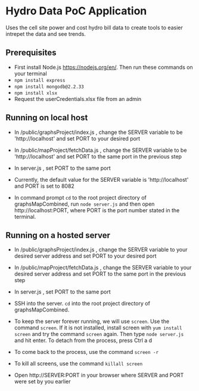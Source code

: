 ﻿# Hydro Data PoC Application
 Uses the cell site power and cost hydro bill data to create tools to easier intrepet the data and see trends. 
 
 ## Prerequisites
  - First install Node.js https://nodejs.org/en/. Then run these commands on your terminal
  - `npm install express`
  - `npm install mongodb@2.2.33`
  - `npm install xlsx`
  - Request the userCredentials.xlsx file from an admin
 
 ## Running on local host
  - In /public/graphsProject/index.js , change the SERVER variable to be 'http://localhost' and set PORT to your desired port
  - In /public/mapProject/fetchData.js , change the SERVER variable to be 'http://localhost' and set PORT to the same port in the previous step
  - In server.js , set PORT to the same port
  - Currently, the default value for the SERVER variable is 'http://localhost' and PORT is set to 8082
 
  - In command prompt `cd` to the root project directory of graphsMapCombined, run `node server.js` and then open http://localhost:PORT, where PORT is the port number stated in the terminal. 
 
 ## Running on a hosted server
  - In /public/graphsProject/index.js , change the SERVER variable to your desired server address and set PORT to your desired port
  - In /public/mapProject/fetchData.js , change the SERVER variable to your desired server address and set PORT to the same port in the previous step
  - In server.js , set PORT to the same port
 
  - SSH into the server. `cd` into the root project directory of graphsMapCombined. 
  - To keep the server forever running, we will use `screen`. Use the command `screen`. If it is not installed, install screen with `yum install screen` and try the command `screen` again. Then type `node server.js` and hit enter. To detach from the process, press Ctrl a d
  - To come back to the process, use the command `screen -r`
  - To kill all screens, use the command `killall screen`
  - Open http://SERVER:PORT in your browser where SERVER and PORT were set by you earlier 
